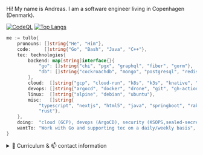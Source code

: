 Hi! My name is Andreas. I am a software engineer living in Copenhagen (Denmark). 

[![CodeQL](https://github-readme-stats.tullo.vercel.app/api?username=tullo&custom_title=tullo&theme=gotham&show_icons=true&hide=stars)](https://github.com/tullo/)
[![Top Langs](https://github-readme-stats.tullo.vercel.app/api/top-langs/?username=tullo&layout=compact&theme=gotham&langs_count=6)](https://github.com/tullo/)

```go
me := tullo{
	pronouns: []string{"He", "Him"},
	code:     []string{"Go", "Bash", "Java", "C++"},
	tec: technologies{
		backend: map[string]interface{}{
			"go": []string{"chi", "pgx", "graphql", "fiber", "gorm"},
			"db": []string{"cockroachdb", "mongo", "postgresql", "redis", "sqlite"},
		},
		cloud:  []string{"gcp", "cloud-run", "k8s", "k3s", "knative", "okteto", "vercel"},
		devops: []string{"argocd", "docker", "drone", "git", "gh-actions", "k8s", "sealed-secrets"},
		linux:  []string{"alpine", "debian", "ubuntu"},
		misc:   []string{
			"typescript", "nextjs", "html5", "java", "springboot", "rabbitmq", 
			"rust"},
	},
	doing:  "cloud (GCP), devops (ArgoCD), security (KSOPS,sealed-secrets)",
	wantTo: "Work with Go and supporting tec on a daily/weekly basis",
}
```

<details>
<summary>🔰 Curriculum & 📫 contact information</summary>

### DevOps Engineer (2021)

Responsibilities:
- Automation (orchestrate systems provisioning, processes with Ansible)
- Keep the lights on (day-to-day administration)
- Support developers

### Java and Alfresco Contractor (2014–2019)

Freelance software development and consulting with focus on current technology stacks.

The quality of my deliveries is a top priority and I strive to do test driven development whenever possible.

I worked with system integrations, web services and web applications in various guises.
With my systematic approach to tasks I can get things done and working properly.

Mantra: Helping create better, higher quality software faster.

### Business Owner (2015-2016)

Distributing exclusive high quality champagne (HATT et SÖNER) and premium vodka (Virtuous Vodka) in the greater Copenhagen area.
Fast delivery and flexible payment options.

### Senior Alfresco Developer (2011-2013)

Worked with Alfresco - an open source Java based Enterprise Content Management product.

In this position, Senior Alfresco Developer, I was part of virtual team of ten members distributed over the three countries the company operates in: Denmark, Norway and Sweden. The company (Redpill Linpro) bases its activities around open source technologies and counts over 200 heads.

The danish department - where I belonged to - consisted of three certified Alfresco Engineers.

We worked individually on-site at customers and got to see each other at the weekly team meetings (Google Hangout) or at the quarterly team gatherings.

### Freelance IT Consultant (2006-2013)

Freelance agile software development consulting focusing on the Java EE 5 platform and Java EE 5 servers including more lightweight frameworks
such as Spring and Hibernate. Helping create better, higher quality software faster.

### Software Engineer (2010-2011)

Customization of a Java-based POS system (Java POS) to Danish conditions.

I was the one and only Java developer in a .NET development shop and here I was responsible for the integration of 
the POS systems with the company's .NET based StoreManager application.
The application collected and monitored transactions delivered from the POS systems in the stores via web services and messaging system.

Development of a centrally controlled marketing system for publishment of current offers to the POS systems displays via push functionality.

Integration of a wireless self-scanning solution and peripherals addressable via the Java POS API.

### IT-Consultant, Project Department (2008-2010)

Porting of existing system integrations to Apache Camel (an open source integration framework), as well as development of new integrations.

Development of integrations on basis of JCAPS (Sun Java Composite Application Platform Suite). The integrations supported 300+ different applications and systems that were in operation in hospitals and clinics classified under 'Capital Region' of Denmark.

### System Developer (2008)

Design of a system-to-system interface (XML schemas and WSDL files) that described the web service operations which finance, portal and other stakeholders may use to interact with the electronic registration (e-TL) engine.

### Developer (2007)

As a member of an internal integration team I was doing webservice orchestrations to implement business rules in a big SOA based project setup.

### Developer (2007)

Development of new features for a new web based management system.

Technology stack: Java, JavaBeans, Spring, JPA (Java Persistence API), Annotations, Hibernate, JSF, MyFaces, JUnit, JMock, Appfuse, Tomcat, Jetty, Eclipse, JIRA, Confluence (Wicki), OOA/D, UML.

### Developer (2006-2007)

Development of core components of a software solution that 120+ banks were using with sales of pension plans in mind.
As a member of a project team with 18 heads, it was my job to analyze, design and implement a specific part of the core component.

Technology stack: Java 5, JPA, Hibernate, XFire, Spring, Rational Application Developer, ClearCase, IBM WebSphere v6.1, Microsoft SQL Server 2005, SoapUI.

### Developer (2006)

Localization of Tele2 front- and backend to French conditions. That is, adaptation and development of the existing code base against external interfaces such as the French version of RKI (customer rating). We worked in three groups of 5 developers each.

After a short-term high intensity training in Perl-programming, we modeled and implemented Nomad workflows in both Perl and Java.
Ready developed workflows were installed continuously on the production server.
As a member of the GUI group, my primary task was to implement the user interface in XHTML using Mason (a perl-based framework)

Technology stack: NeoConsult's 'Nomad Workflow Engine', Java POJOs, Perl, Mason, SOAP, XHTML, Ajax, JavaScript, CSS.

### CTO, Partner (2002-2005)

Development of concept, design and programming of an eCommerce platform that formed the base for the company that I founded and ran together with my business partner. After commissioning, I was constantly engaged in developing and improving the system.

Business idea: Convey purchase contracts to suppliers in Germany on behalf of customers. A customer turned to our company for the purchase and transport of products and authorized us to buy one or more products on the customer's behalf, as well as to have these transported to the customer's delivery address.

Technology stack: Java, EJB, XDoclet, JSP, Struts, SQL, XML, JBoss, Tomcat, DIPS, Postgres

### Developer (2001)

Realisation of all planned new features in the company's product - Caput Community System.

---

## Contact details

- <a href="tel:+4553800816">+45 53800816</a>
- [![Mail](https://img.shields.io/badge/ProtonMail-8B89CC?style=for-the-badge&logo=protonmail&logoColor=white)](mailto:tullo@pm.me)
- [![Twitter](https://img.shields.io/badge/amstutzIT%20-%231DA1F2.svg?&style=for-the-badge&logo=Twitter&logoColor=white)](https://twitter.com/amstutzIT)
- [![LinkedIn](https://img.shields.io/badge/linkedin%20-%230077B5.svg?&style=for-the-badge&logo=linkedin&logoColor=white)](https://www.linkedin.com/in/amstutzit/)
- Copenhagen, Denmark

</details>
